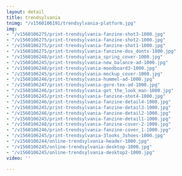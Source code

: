 ```yaml
---
layout: detail
title: trendsylvania
tnimg: "/v1560106191/trendsylvania-platform.jpg"
img:
- "/v1560106275/print-trendsylvania-fanzine-shot3-1000.jpg"
- "/v1560106275/print-trendsylvania-fanzine-shot2-1000.jpg"
- "/v1560106275/print-trendsylvania-fanzine-shot1-1000.jpg"
- "/v1560106275/print-trendsylvania-fanzine-dos_donts-1000.jpg"
- "/v1560106248/print-trendsylvania_spring_cover-1000.jpg"
- "/v1560106245/print-trendsylvania-new_balance-ad-1000.jpg"
- "/v1560106248/print-trendsylvania-moodboard3-1000.jpg"
- "/v1560106245/print-trendsylvania-mockup_cover-1000.jpg"
- "/v1560106246/print-trendsylvania-hummel-ad-1000.jpg"
- "/v1560106247/print-trendsylvania-gore-tex-ad-1000.jpg"
- "/v1560106246/print-trendsylvania-get_the_look_man-1000.jpg"
- "/v1560106245/print-trendsylvania-fanzine-shot4-1000.jpg"
- "/v1560106246/print-trendsylvania-fanzine-detail4-1000.jpg"
- "/v1560106245/print-trendsylvania-fanzine-detail3-1000.jpg"
- "/v1560106246/print-trendsylvania-fanzine-detail2-1000.jpg"
- "/v1560106245/print-trendsylvania-fanzine-detail1-1000.jpg"
- "/v1560106248/print-trendsylvania-fanzine-cover-2-1000.jpg"
- "/v1560106246/print-trendsylvania-fanzine-cover_1-1000.jpg"
- "/v1560106245/print-trendsylvania-3looks_3shoes-1000.jpg"
- "/v1560106244/online-trendsylvania-header-1000.jpg"
- "/v1560106245/online-trendsylvania-desktop-1000.jpg"
- "/v1560106245/online-trendsylvania-desktop2-1000.jpg"
video: ''

---
```

